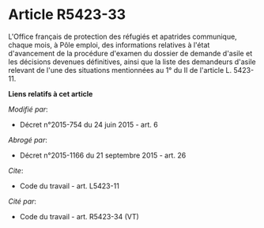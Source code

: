 # Article R5423-33

L'Office français de protection des réfugiés et apatrides communique, chaque mois, à Pôle emploi, des informations relatives
à l'état d'avancement de la procédure d'examen du dossier de demande d'asile et les décisions devenues définitives, ainsi que
la liste des demandeurs d'asile relevant de l'une des situations mentionnées au 1° du II de l'article L. 5423-11.

**Liens relatifs à cet article**

_Modifié par_:

  - Décret n°2015-754 du 24 juin 2015 - art. 6

_Abrogé par_:

  - Décret n°2015-1166 du 21 septembre 2015 - art. 26

_Cite_:

  - Code du travail - art. L5423-11

_Cité par_:

  - Code du travail - art. R5423-34 (VT)
